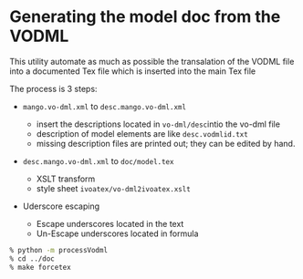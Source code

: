 # Generating the model doc from the VODML


This utility automate as much as possible the transalation of the VODML 
file into a documented Tex file which is inserted into the main Tex file

The process is 3 steps:
- `mango.vo-dml.xml` to `desc.mango.vo-dml.xml` 
  - insert the descriptions located in `vo-dml/desc`intio the vo-dml file
  - description of model elements are like `desc.vodmlid.txt`
  - missing description files are printed out; they can be edited by hand.
  
- `desc.mango.vo-dml.xml` to `doc/model.tex` 
  - XSLT transform
  - style sheet `ivoatex/vo-dml2ivoatex.xslt`

- Uderscore escaping
  - Escape underscores located in the text 
  - Un-Escape underscores located in formula 


```bash
% python -m processVodml
% cd ../doc
% make forcetex
```
